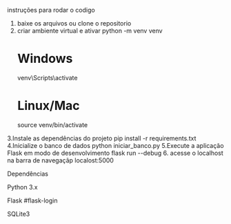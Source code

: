   instruções para rodar o codigo
  
1. baixe os arquivos ou clone o repositorio
3. criar ambiente virtual e ativar
     python -m venv venv
     # Windows
     venv\Scripts\activate
     # Linux/Mac
     source venv/bin/activate
   
3.Instale as dependências do projeto
     pip install -r requirements.txt
4.Inicialize o banco de dados
     python iniciar_banco.py
5.Execute a aplicação Flask em modo de desenvolvimento
     flask run --debug
6. acesse o localhost na barra de navegaçãp
     localost:5000

  Dependências

Python 3.x

Flask
#flask-login

SQLite3

